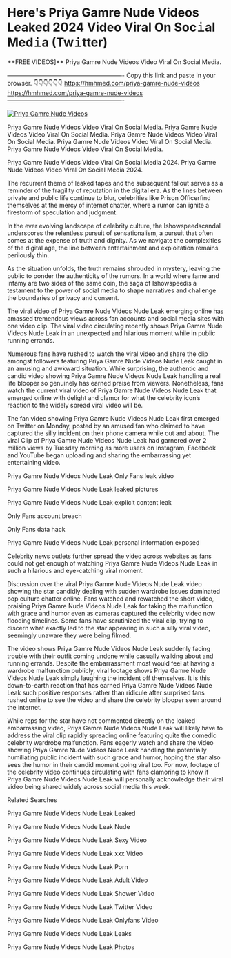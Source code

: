 # Here's Priya Gamre Nude Videos Leaked 2024 Video Viral On Soc𝚒al Med𝚒a (Tw𝚒tter)

++FREE VIDEOS]** Priya Gamre Nude Videos Video Viral On Social Media.

———————————————————-
Copy this link and paste in your browser.
👇👇👇👇👇👇
https://hmhmed.com/priya-gamre-nude-videos
https://hmhmed.com/priya-gamre-nude-videos
———————————————————-

[![Priya Gamre Nude Videos](https://i.imgur.com/dJHk4Zq.gif)](https://hmhmed.com/priya-gamre-nude-videos)

Priya Gamre Nude Videos Video Viral On Social Media. Priya Gamre Nude Videos Video Viral On Social Media. Priya Gamre Nude Videos Video Viral On Social Media. Priya Gamre Nude Videos Video Viral On Social Media. Priya Gamre Nude Videos Video Viral On Social Media.

Priya Gamre Nude Videos Video Viral On Social Media 2024. Priya Gamre Nude Videos Video Viral On Social Media 2024.

The recurrent theme of leaked tapes and the subsequent fallout serves as a reminder of the fragility of reputation in the digital era. As the lines between private and public life continue to blur, celebrities like Prison Officerfind themselves at the mercy of internet chatter, where a rumor can ignite a firestorm of speculation and judgment.

In the ever evolving landscape of celebrity culture, the Ishowspeedscandal underscores the relentless pursuit of sensationalism, a pursuit that often comes at the expense of truth and dignity. As we navigate the complexities of the digital age, the line between entertainment and exploitation remains perilously thin.

As the situation unfolds, the truth remains shrouded in mystery, leaving the public to ponder the authenticity of the rumors. In a world where fame and infamy are two sides of the same coin, the saga of Ishowspeedis a testament to the power of social media to shape narratives and challenge the boundaries of privacy and consent.

The viral video of Priya Gamre Nude Videos Nude Leak emerging online has amassed tremendous views across fan accounts and social media sites with one video clip. The viral video circulating recently shows Priya Gamre Nude Videos Nude Leak in an unexpected and hilarious moment while in public running errands.

Numerous fans have rushed to watch the viral video and share the clip amongst followers featuring Priya Gamre Nude Videos Nude Leak caught in an amusing and awkward situation. While surprising, the authentic and candid video showing Priya Gamre Nude Videos Nude Leak handling a real life blooper so genuinely has earned praise from viewers. Nonetheless, fans watch the current viral video of Priya Gamre Nude Videos Nude Leak that emerged online with delight and clamor for what the celebrity icon’s reaction to the widely spread viral video will be.

The fan video showing Priya Gamre Nude Videos Nude Leak first emerged on Twitter on Monday, posted by an amused fan who claimed to have captured the silly incident on their phone camera while out and about. The viral Clip of Priya Gamre Nude Videos Nude Leak had garnered over 2 million views by Tuesday morning as more users on Instagram, Facebook and YouTube began uploading and sharing the embarrassing yet entertaining video.

Priya Gamre Nude Videos Nude Leak Only Fans leak video

Priya Gamre Nude Videos Nude Leak leaked pictures

Priya Gamre Nude Videos Nude Leak explicit content leak

Only Fans account breach

Only Fans data hack

Priya Gamre Nude Videos Nude Leak personal information exposed

Celebrity news outlets further spread the video across websites as fans could not get enough of watching Priya Gamre Nude Videos Nude Leak in such a hilarious and eye-catching viral moment.

Discussion over the viral Priya Gamre Nude Videos Nude Leak video showing the star candidly dealing with sudden wardrobe issues dominated pop culture chatter online. Fans watched and rewatched the short video, praising Priya Gamre Nude Videos Nude Leak for taking the malfunction with grace and humor even as cameras captured the celebrity video now flooding timelines. Some fans have scrutinized the viral clip, trying to discern what exactly led to the star appearing in such a silly viral video, seemingly unaware they were being filmed.

The video shows Priya Gamre Nude Videos Nude Leak suddenly facing trouble with their outfit coming undone while casually walking about and running errands. Despite the embarrassment most would feel at having a wardrobe malfunction publicly, viral footage shows Priya Gamre Nude Videos Nude Leak simply laughing the incident off themselves. It is this down-to-earth reaction that has earned Priya Gamre Nude Videos Nude Leak such positive responses rather than ridicule after surprised fans rushed online to see the video and share the celebrity blooper seen around the internet.

While reps for the star have not commented directly on the leaked embarrassing video, Priya Gamre Nude Videos Nude Leak will likely have to address the viral clip rapidly spreading online featuring quite the comedic celebrity wardrobe malfunction. Fans eagerly watch and share the video showing Priya Gamre Nude Videos Nude Leak handling the potentially humiliating public incident with such grace and humor, hoping the star also sees the humor in their candid moment going viral too. For now, footage of the celebrity video continues circulating with fans clamoring to know if Priya Gamre Nude Videos Nude Leak will personally acknowledge their viral video being shared widely across social media this week.

Related Searches

Priya Gamre Nude Videos Nude Leak Leaked

Priya Gamre Nude Videos Nude Leak Nude

Priya Gamre Nude Videos Nude Leak Sexy Video

Priya Gamre Nude Videos Nude Leak xxx Video

Priya Gamre Nude Videos Nude Leak Porn

Priya Gamre Nude Videos Nude Leak Adult Video

Priya Gamre Nude Videos Nude Leak Shower Video

Priya Gamre Nude Videos Nude Leak Twitter Video

Priya Gamre Nude Videos Nude Leak Onlyfans Video

Priya Gamre Nude Videos Nude Leak Leaks

Priya Gamre Nude Videos Nude Leak Photos